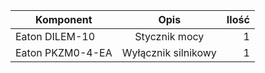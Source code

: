 | Komponent        | Opis                | Ilość  |
| ---------------- |:-------------------:| ------:|
| Eaton DILEM-10   | Stycznik mocy       |      1 |
| Eaton PKZM0-4-EA | Wyłącznik silnikowy |      1 |
